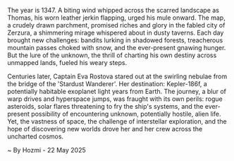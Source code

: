 
The year is 1347.  A biting wind whipped across the scarred landscape as Thomas, his worn leather jerkin flapping, urged his mule onward.  The map, a crudely drawn parchment, promised riches and glory in the fabled city of Zerzura, a shimmering mirage whispered about in dusty taverns.  Each day brought new challenges: bandits lurking in shadowed forests, treacherous mountain passes choked with snow, and the ever-present gnawing hunger.  But the lure of the unknown, the thrill of charting his own destiny across unmapped lands, fueled his weary steps.


Centuries later, Captain Eva Rostova stared out at the swirling nebulae from the bridge of the 'Stardust Wanderer'.  Her destination: Kepler-186f, a potentially habitable exoplanet light years from Earth.  The journey, a blur of warp drives and hyperspace jumps, was fraught with its own perils: rogue asteroids, solar flares threatening to fry the ship's systems, and the ever-present possibility of encountering unknown, potentially hostile, alien life. Yet, the vastness of space, the challenge of interstellar exploration, and the hope of discovering new worlds drove her and her crew across the uncharted cosmos.

~ By Hozmi - 22 May 2025
